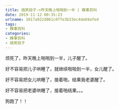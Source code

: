 ```yaml
---
title: 搞笑段子->昨天晚上啪啪到一半 | 糗事百科
date: 2019-11-12 00:35:23
urlname: 1017a922d061c0ffe3b33ec4deb9afed
tags: 
- 糗事百科
categories:
- 糗事百科
- 搞笑段子
---
```

烦死了，昨天晚上啪啪到一半，儿子醒了。

好不容易把儿子哄睡了，就继续啪啪到一半，女儿醒了。

好不容易把女儿哄睡了，接着啪，结果我老婆醒了。

好不容易把老婆哄睡了，接着啪结果。。。

狗跑了！！


